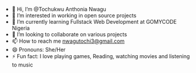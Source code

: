 - 👋 Hi, I’m @Tochukwu Anthonia Nwagu
- 👀 I’m interested in working in open source projects
- 🌱 I’m currently learning Fullstack Web Development at GOMYCODE Nigeria
- 💞️ I’m looking to collaborate on various projects
- 📫 How to reach me nwagutochi3@gmail.com
- 😄 Pronouns: She/Her
- ⚡ Fun fact: I love playing games, Reading, watching movies and listening to music

<!---
Tochi-Nwagu/Tochi-Nwagu is a ✨ special ✨ repository because its `README.md` (this file) appears on your GitHub profile.
You can click the Preview link to take a look at your changes.
--->

